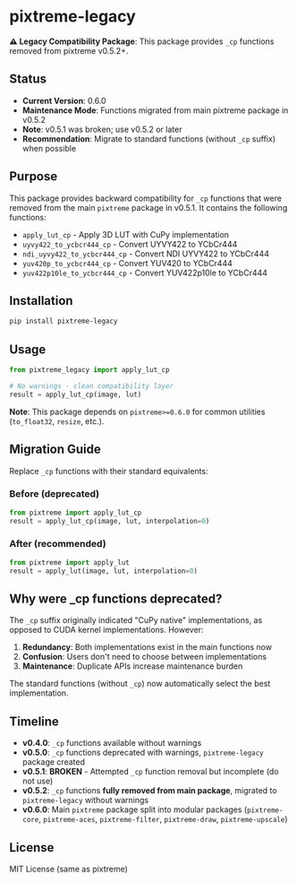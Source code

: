 # pixtreme-legacy

**⚠️ Legacy Compatibility Package**: This package provides `_cp` functions removed from pixtreme v0.5.2+.

## Status

- **Current Version**: 0.6.0
- **Maintenance Mode**: Functions migrated from main pixtreme package in v0.5.2
- **Note**: v0.5.1 was broken; use v0.5.2 or later
- **Recommendation**: Migrate to standard functions (without `_cp` suffix) when possible

## Purpose

This package provides backward compatibility for `_cp` functions that were removed from the main `pixtreme` package in v0.5.1. It contains the following functions:

- `apply_lut_cp` - Apply 3D LUT with CuPy implementation
- `uyvy422_to_ycbcr444_cp` - Convert UYVY422 to YCbCr444
- `ndi_uyvy422_to_ycbcr444_cp` - Convert NDI UYVY422 to YCbCr444
- `yuv420p_to_ycbcr444_cp` - Convert YUV420 to YCbCr444
- `yuv422p10le_to_ycbcr444_cp` - Convert YUV422p10le to YCbCr444

## Installation

```bash
pip install pixtreme-legacy
```

## Usage

```python
from pixtreme_legacy import apply_lut_cp

# No warnings - clean compatibility layer
result = apply_lut_cp(image, lut)
```

**Note**: This package depends on `pixtreme>=0.6.0` for common utilities (`to_float32`, `resize`, etc.).

## Migration Guide

Replace `_cp` functions with their standard equivalents:

### Before (deprecated)
```python
from pixtreme import apply_lut_cp
result = apply_lut_cp(image, lut, interpolation=0)
```

### After (recommended)
```python
from pixtreme import apply_lut
result = apply_lut(image, lut, interpolation=0)
```

## Why were _cp functions deprecated?

The `_cp` suffix originally indicated "CuPy native" implementations, as opposed to CUDA kernel implementations. However:

1. **Redundancy**: Both implementations exist in the main functions now
2. **Confusion**: Users don't need to choose between implementations
3. **Maintenance**: Duplicate APIs increase maintenance burden

The standard functions (without `_cp`) now automatically select the best implementation.

## Timeline

- **v0.4.0**: `_cp` functions available without warnings
- **v0.5.0**: `_cp` functions deprecated with warnings, `pixtreme-legacy` package created
- **v0.5.1**: **BROKEN** - Attempted `_cp` function removal but incomplete (do not use)
- **v0.5.2**: `_cp` functions **fully removed from main package**, migrated to `pixtreme-legacy` without warnings
- **v0.6.0**: Main `pixtreme` package split into modular packages (`pixtreme-core`, `pixtreme-aces`, `pixtreme-filter`, `pixtreme-draw`, `pixtreme-upscale`)

## License

MIT License (same as pixtreme)
